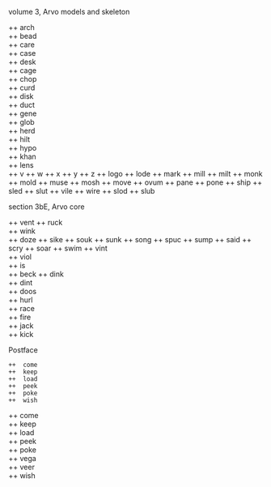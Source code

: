 volume 3, Arvo models and skeleton

++  arch  
++  bead  
++  care  
++  case  
++  desk  
++  cage  
++  chop  
++  curd  
++  disk  
++  duct  
++  gene  
++  glob  
++  herd  
++  hilt  
++  hypo  
++  khan  
++  lens    
      ++  v 
      ++  w 
      ++  x 
      ++  y 
      ++  z 
++  logo 
++  lode 
++  mark 
++  mill 
++  milt 
++  monk 
++  mold 
++  muse 
++  mosh 
++  move 
++  ovum 
++  pane 
++  pone 
++  ship 
++  sled 
++  slut 
++  vile 
++  wire 
++  slod 
++  slub 

section 3bE, Arvo core                

++  vent 
  ++  ruck   
  ++  wink   
    ++  doze
    ++  sike
    ++  souk
    ++  sunk
    ++  song
    ++  spuc
    ++  sump
    ++  said
    ++  scry
    ++  soar
    ++  swim
++  vint    
++  viol    
++  is      
  ++  beck
  ++  dink  
  ++  dint  
  ++  doos  
  ++  hurl  
  ++  race  
  ++  fire  
  ++  jack  
  ++  kick  

Postface

    ++  come
    ++  keep
    ++  load
    ++  peek
    ++  poke
    ++  wish
++  come    
++  keep    
++  load    
++  peek    
++  poke    
++  vega    
++  veer    
++  wish 

